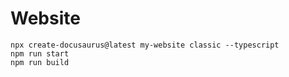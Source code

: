 # Website

```
npx create-docusaurus@latest my-website classic --typescript
npm run start
npm run build
```
